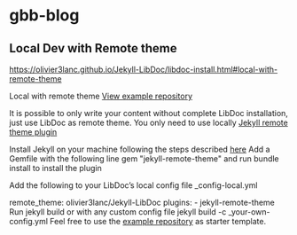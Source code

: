 # gbb-blog


## Local Dev with Remote theme

https://olivier3lanc.github.io/Jekyll-LibDoc/libdoc-install.html#local-with-remote-theme

Local with remote theme
[View example repository](https://github.com/olivier3lanc/LibDoc-remote-demo/tree/local)

It is possible to only write your content without complete LibDoc installation, just use LibDoc as remote theme. You only need to use locally [Jekyll remote theme plugin](https://github.com/benbalter/jekyll-remote-theme)

Install Jekyll on your machine following the steps described [here](https://jekyllrb.com/docs/)
Add a Gemfile with the following line
gem "jekyll-remote-theme"
and run bundle install to install the plugin

Add the following to your LibDoc’s local config file _config-local.yml

remote_theme: olivier3lanc/Jekyll-LibDoc
plugins:
    - jekyll-remote-theme
Run jekyll build or with any custom config file jekyll build -c _your-own-config.yml
Feel free to use the [example repository](https://github.com/olivier3lanc/LibDoc-remote-demo/tree/local) as starter template.